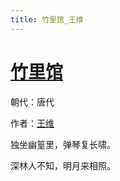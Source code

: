 ```yaml
---
title: 竹里馆_王维
---
```


# [竹里馆](http://so.gushiwen.org/view_5749.aspx)

朝代：唐代

作者：[王维](http://so.gushiwen.org/author_515.aspx)

独坐幽篁里，弹琴复长啸。

深林人不知，明月来相照。